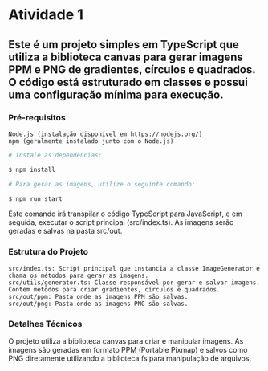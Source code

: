 # Atividade 1

## Este é um projeto simples em TypeScript que utiliza a biblioteca canvas para gerar imagens PPM e PNG de gradientes, círculos e quadrados. O código está estruturado em classes e possui uma configuração mínima para execução.

### Pré-requisitos

    Node.js (instalação disponível em https://nodejs.org/)
    npm (geralmente instalado junto com o Node.js)

```bash
# Instale as dependências:

$ npm install

# Para gerar as imagens, utilize o seguinte comando:

$ npm run start
```

Este comando irá transpilar o código TypeScript para JavaScript, e em seguida, executar o script principal (src/index.ts). As imagens serão geradas e salvas na pasta src/out.

### Estrutura do Projeto

    src/index.ts: Script principal que instancia a classe ImageGenerator e chama os métodos para gerar as imagens.
    src/utils/generator.ts: Classe responsável por gerar e salvar imagens. Contém métodos para criar gradientes, círculos e quadrados.
    src/out/ppm: Pasta onde as imagens PPM são salvas.
    src/out/png: Pasta onde as imagens PNG são salvas.

### Detalhes Técnicos

O projeto utiliza a biblioteca canvas para criar e manipular imagens. As imagens são geradas em formato PPM (Portable Pixmap) e salvos como PNG diretamente utilizando a biblioteca fs para manipulação de arquivos.